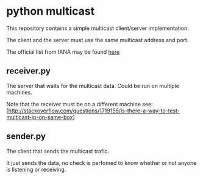 python multicast
================

This repository contains a simple multicast client/server implementation.

The client and the server must use the same multicast address and port.

The official list from IANA may be found [here](http://www.iana.org/assignments/multicast-addresses/multicast-addresses.xhtml)


receiver.py
-------------

The server that waits for the multicast data. Could be run on multiple machines.

Note that the receiver must be on a different machine
see:
[http://stackoverflow.com/questions/1719156/is-there-a-way-to-test-multicast-ip-on-same-box]


sender.py
----------

The client that sends the multicast trafic.

It just sends the data, no check is perfomed to know whether or not anyone is listening or receiving.
